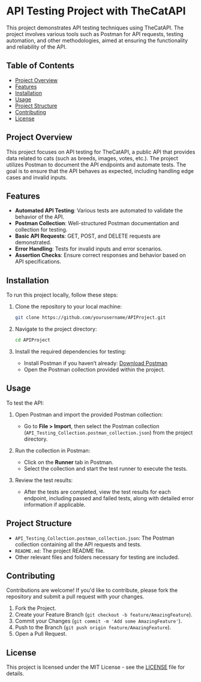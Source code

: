 
# API Testing Project with TheCatAPI

This project demonstrates API testing techniques using TheCatAPI. The project involves various tools such as Postman for API requests, testing automation, and other methodologies, aimed at ensuring the functionality and reliability of the API.

## Table of Contents

- [Project Overview](#project-overview)
- [Features](#features)
- [Installation](#installation)
- [Usage](#usage)
- [Project Structure](#project-structure)
- [Contributing](#contributing)
- [License](#license)

## Project Overview

This project focuses on API testing for TheCatAPI, a public API that provides data related to cats (such as breeds, images, votes, etc.). The project utilizes Postman to document the API endpoints and automate tests. The goal is to ensure that the API behaves as expected, including handling edge cases and invalid inputs.

## Features

- **Automated API Testing**: Various tests are automated to validate the behavior of the API.
- **Postman Collection**: Well-structured Postman documentation and collection for testing.
- **Basic API Requests**: GET, POST, and DELETE requests are demonstrated.
- **Error Handling**: Tests for invalid inputs and error scenarios.
- **Assertion Checks**: Ensure correct responses and behavior based on API specifications.

## Installation

To run this project locally, follow these steps:

1. Clone the repository to your local machine:
   ```bash
   git clone https://github.com/yourusername/APIProject.git
   ```

2. Navigate to the project directory:
   ```bash
   cd APIProject
   ```

3. Install the required dependencies for testing:
   - Install Postman if you haven’t already: [Download Postman](https://www.postman.com/downloads/)
   - Open the Postman collection provided within the project.

## Usage

To test the API:

1. Open Postman and import the provided Postman collection:
   - Go to **File > Import**, then select the Postman collection (`API_Testing_Collection.postman_collection.json`) from the project directory.

2. Run the collection in Postman:
   - Click on the **Runner** tab in Postman.
   - Select the collection and start the test runner to execute the tests.

3. Review the test results:
   - After the tests are completed, view the test results for each endpoint, including passed and failed tests, along with detailed error information if applicable.

## Project Structure

- `API_Testing_Collection.postman_collection.json`: The Postman collection containing all the API requests and tests.
- `README.md`: The project README file.
- Other relevant files and folders necessary for testing are included.

## Contributing

Contributions are welcome! If you'd like to contribute, please fork the repository and submit a pull request with your changes.

1. Fork the Project.
2. Create your Feature Branch (`git checkout -b feature/AmazingFeature`).
3. Commit your Changes (`git commit -m 'Add some AmazingFeature'`).
4. Push to the Branch (`git push origin feature/AmazingFeature`).
5. Open a Pull Request.

## License

This project is licensed under the MIT License - see the [LICENSE](LICENSE) file for details.
